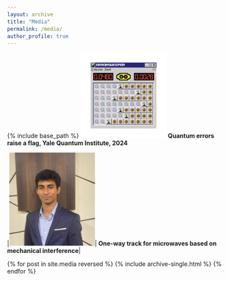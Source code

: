 ```yaml
---
layout: archive
title: "Media"
permalink: /media/
author_profile: true
---
```


{% include base_path %}
<img src="/images/erasure.png" alt="drawing" width="200"/>
**Quantum errors raise a flag, Yale Quantum Institute, 2024**



|<img src="/images/my_pic.jpeg" alt="drawing" width="200"/>| **One-way track for microwaves based on mechanical interference**|


<!-- | ![Flowers](/images/my_pic.jpeg) | I am text to the right | -->

{% for post in site.media reversed %}
  {% include archive-single.html %}
{% endfor %}
